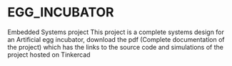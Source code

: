 # EGG_INCUBATOR
Embedded Systems project
This project is a complete systems design for an Artificial egg incubator, download the pdf (Complete documentation of the project) which has the links to the source code and simulations of the project hosted on Tinkercad
